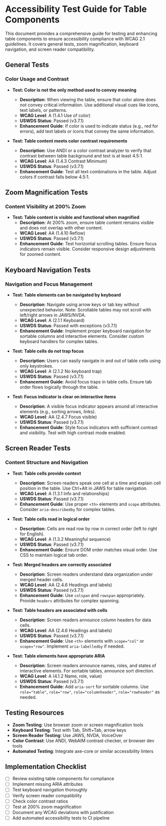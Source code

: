 # Accessibility Test Guide for Table Components

This document provides a comprehensive guide for testing and enhancing table components to ensure accessibility compliance with WCAG 2.1 guidelines. It covers general tests, zoom magnification, keyboard navigation, and screen reader compatibility.

## General Tests

### Color Usage and Contrast

- **Test: Color is not the only method used to convey meaning**
  - **Description**: When viewing the table, ensure that color alone does not convey critical information. Use additional visual cues like icons, text labels, or patterns.
  - **WCAG Level**: A (1.4.1 Use of color)
  - **USWDS Status**: Passed (v3.7.1)
  - **Enhancement Guide**: If color is used to indicate status (e.g., red for errors), add text labels or icons that convey the same information.

- **Test: Table content meets color contrast requirements**
  - **Description**: Use ANDI or a color contrast analyzer to verify that contrast between table background and text is at least 4.5:1.
  - **WCAG Level**: AA (1.4.3 Contrast Minimum)
  - **USWDS Status**: Passed (v3.7.1)
  - **Enhancement Guide**: Test all text combinations in the table. Adjust colors if contrast falls below 4.5:1.

## Zoom Magnification Tests

### Content Visibility at 200% Zoom

- **Test: Table content is visible and functional when magnified**
  - **Description**: At 200% zoom, ensure table content remains visible and does not overlap with other content.
  - **WCAG Level**: AA (1.4.10 Reflow)
  - **USWDS Status**: Passed (v3.7.1)
  - **Enhancement Guide**: Test horizontal scrolling tables. Ensure focus indicators remain visible. Consider responsive design adjustments for zoomed content.

## Keyboard Navigation Tests

### Navigation and Focus Management

- **Test: Table elements can be navigated by keyboard**
  - **Description**: Navigate using arrow keys or tab key without unexpected behavior. Note: Scrollable tables may not scroll with left/right arrows in JAWS/NVDA.
  - **WCAG Level**: A (2.1.1 Keyboard)
  - **USWDS Status**: Passed with exceptions (v3.7.1)
  - **Enhancement Guide**: Implement proper keyboard navigation for sortable columns and interactive elements. Consider custom keyboard handlers for complex tables.

- **Test: Table cells do not trap focus**
  - **Description**: Users can easily navigate in and out of table cells using only keystrokes.
  - **WCAG Level**: A (2.1.2 No keyboard trap)
  - **USWDS Status**: Passed (v3.7.1)
  - **Enhancement Guide**: Avoid focus traps in table cells. Ensure tab order flows logically through the table.

- **Test: Focus indicator is clear on interactive items**
  - **Description**: A visible focus indicator appears around all interactive elements (e.g., sorting arrows, links).
  - **WCAG Level**: AA (2.4.7 Focus visible)
  - **USWDS Status**: Passed (v3.7.1)
  - **Enhancement Guide**: Style focus indicators with sufficient contrast and visibility. Test with high contrast mode enabled.

## Screen Reader Tests

### Content Structure and Navigation

- **Test: Table cells provide context**
  - **Description**: Screen readers speak one cell at a time and explain cell position in the table. Use Ctrl+Alt in JAWS for table navigation.
  - **WCAG Level**: A (1.3.1 Info and relationships)
  - **USWDS Status**: Passed (v3.7.1)
  - **Enhancement Guide**: Use proper `<th>` elements and `scope` attributes. Consider `aria-describedby` for complex tables.

- **Test: Table cells read in logical order**
  - **Description**: Cells are read row by row in correct order (left to right for English).
  - **WCAG Level**: A (1.3.2 Meaningful sequence)
  - **USWDS Status**: Passed (v3.7.1)
  - **Enhancement Guide**: Ensure DOM order matches visual order. Use CSS to maintain logical tab order.

- **Test: Merged headers are correctly associated**
  - **Description**: Screen readers understand data organization under merged header cells.
  - **WCAG Level**: AA (2.4.6 Headings and labels)
  - **USWDS Status**: Passed (v3.7.1)
  - **Enhancement Guide**: Use `colspan` and `rowspan` appropriately. Provide `headers` attributes for complex spanning.

- **Test: Table headers are associated with cells**
  - **Description**: Screen readers announce column headers for data cells.
  - **WCAG Level**: AA (2.4.6 Headings and labels)
  - **USWDS Status**: Passed (v3.7.1)
  - **Enhancement Guide**: Use `<th>` elements with `scope="col"` or `scope="row"`. Implement `aria-labelledby` if needed.

- **Test: Table elements have appropriate ARIA**
  - **Description**: Screen readers announce names, roles, and states of interactive elements. For sortable tables, announce sort direction.
  - **WCAG Level**: A (4.1.2 Name, role, value)
  - **USWDS Status**: Passed (v3.7.1)
  - **Enhancement Guide**: Add `aria-sort` for sortable columns. Use `role="table"`, `role="row"`, `role="columnheader"`, `role="rowheader"` as needed.

## Testing Resources

- **Zoom Testing**: Use browser zoom or screen magnification tools
- **Keyboard Testing**: Test with Tab, Shift+Tab, arrow keys
- **Screen Reader Testing**: Use JAWS, NVDA, VoiceOver
- **Color Contrast**: Use ANDI, WebAIM contrast checker, or browser dev tools
- **Automated Testing**: Integrate axe-core or similar accessibility linters

## Implementation Checklist

- [ ] Review existing table components for compliance
- [ ] Implement missing ARIA attributes
- [ ] Test keyboard navigation thoroughly
- [ ] Verify screen reader compatibility
- [ ] Check color contrast ratios
- [ ] Test at 200% zoom magnification
- [ ] Document any WCAG deviations with justification
- [ ] Add automated accessibility tests to CI pipeline
